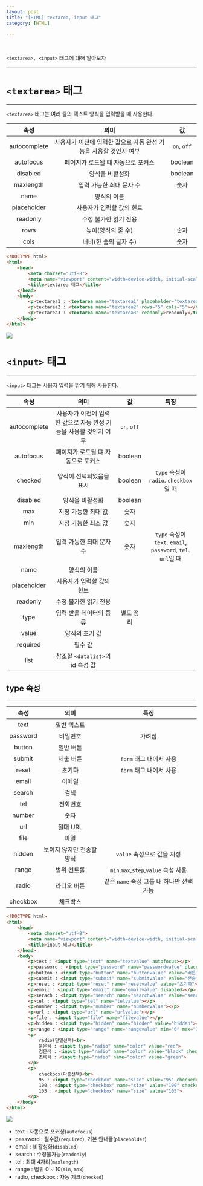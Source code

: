 ```yaml
---
layout: post
title: "[HTML] textarea, input 태그"
category: [HTML]

---
```

<br>

`<textarea>, <input>` 태그에 대해 알아보자
<!-- more -->

<hr>


# `<textarea>` 태그
---
`<textarea>` 태그는 여러 줄의 텍스트 양식을 입력받을 때 사용한다.

|속성|의미|값|
|:---:|:---:|:---:|
|autocomplete|사용자가 이전에 입력한 값으로 자동 완성 기능을 사용할 것인지 여부|`on`, `off`|
|autofocus|페이지가 로드될 떄 자동으로 포커스|boolean|
|disabled|양식을 비활성화|boolean|
|maxlength|입력 가능한 최대 문자 수|숫자|
|name|양식의 이름| |
|placeholder|사용자가 입력할 값의 힌트| |
|readonly|수정 불가한 읽기 전용| |
|rows|높이(양식의 줄 수)|숫자|
|cols|너비(한 줄의 글자 수)|숫자|

```html
<!DOCTYPE html>
<html>
    <head>
        <meta charset="utf-8">
        <meta name="viewport" content="width=device-width, initial-scale=1.0">
        <title>textarea 태그</title>
    </head>
    <body>   
        <p>textarea1 : <textarea name="textarea1" placeholder="textarea" disabled></textarea></p>
        <p>textarea2 : <textarea name="textarea2" rows="5" cols="5"></textarea></p>
        <p>textarea3 : <textarea name="textarea3" readonly>readonly</textarea></p>
    </body>
</html>
```
<img src="https://sanggil1107.github.io//public/img/html/textarea.PNG" >
<br>

# `<input>` 태그
---
`<input>` 태그는 사용자 입력을 받기 위해 사용한다.

|속성|의미|값|특징|
|:---:|:---:|:---:|:---:|
|autocomplete|사용자가 이전에 입력한 값으로 자동 완성 기능을 사용할 것인지 여부|`on`, `off`| |
|autofocus|페이지가 로드될 떄 자동으로 포커스|boolean| |
|checked|양식이 선택되었음을 표시|boolean|`type` 속성이 `radio`. `checkbox`일 때|
|disabled|양식을 비활성화|boolean| |
|max|지정 가능한 최대 값|숫자| |
|min|지정 가능한 최소 값|숫자| |
|maxlength|입력 가능한 최대 문자 수|숫자|`type` 속성이 `text`. `email`, `password`, `tel`. `url`일 때|
|name|양식의 이름| | |
|placeholder|사용자가 입력할 값의 힌트| | |
|readonly|수정 불가한 읽기 전용| | |
|type|입력 받을 데이터의 종류|별도 정리| |
|value|양식의 초기 값| | |
|required|필수 값| | |
|list|참조할 `<datalist>`의 id 속성 값| | |


## type 속성
---

|속성|의미|특징|
|:---:|:---:|:---:|
|text|일반 텍스트| |
|password|비밀번호|가려짐|
|button|일반 버튼| |
|submit|제출 버튼|`form` 태그 내에서 사용|
|reset|초기화|`form` 태그 내에서 사용|
|email|이메일| |
|search|검색| |
|tel|전화번호| |
|number|숫자| |
|url|절대 URL| |
|file|파일| |
|hidden|보이지 않지만 전송할 양식|`value` 속성으로 값을 지정|
|range|범위 컨트롤|`min`,`max`,`step`,`value` 속성 사용|
|radio|라디오 버튼|같은 `name` 속성 그룹 내 하나만 선택 가능|
|checkbox|체크박스| |

```html
<!DOCTYPE html>
<html>
    <head>
        <meta charset="utf-8">
        <meta name="viewport" content="width=device-width, initial-scale=1.0">
        <title>input 태그</title>
    </head>
    <body>
        <p>text : <input type="text" name="textvalue" autofocus></p>
        <p>password : <input type="password" name="passwordvalue" placeholder="비밀번호를 입력하세요"></p>
        <p>button : <input type="button" name="buttonvalue" value="버튼"></p>
        <p>submit : <input type="submit" name="submitvalue" value="전송"></p>
        <p>reset : <input type="reset" name="resetvalue" value="초기화"></p>
        <p>email : <input type="email" name="emailvalue" disabled></p>
        <p>serach : <input type="search" name="searchvalue" value="search" readonly></p>
        <p>tel : <input type="tel" name="telvalue"></p>
        <p>number : <input type="number" name="numbervalue"></p>
        <p>url : <input type="url" name="urlvalue"></p>
        <p>file : <input type="file" name="filevalue"></p>
        <p>hidden : <input type="hidden" name="hidden" value="hidden"></p>
        <p>range : <input type="range" name="rangevalue" min="0" max="10" ></p>
        <p>
            radio(단일선택)<br>
            붉은색 : <input type="radio" name="color" value="red">
            검은색 : <input type="radio" name="color" value="black" checked>
            초록색 : <input type="radio" name="color" value="green">
        </p>
        <p>
            checkbox(다중선택)<br>
            95 : <input type="checkbox" name="size" value="95" checked>
            100 : <input type="checkbox" name="size" value="100" checked>
            105 : <input type="checkbox" name="size" value="105">
        </p>   
    </body>
</html>
```
<img src="https://sanggil1107.github.io//public/img/html/input.PNG" >

- text : 자동으로 포커싱(`autofocus`)
- password : 필수값(`required`), 기본 안내글(`placeholder`)
- email : 비활성화(`disabled`)
- search : 수정불가능(`readonly`)
- tel : 최대 4자리(`maxlength`)
- range : 범위 0 ~ 10(`min`, `max`)
- radio, checkbox : 자동 체크(`checked`)

